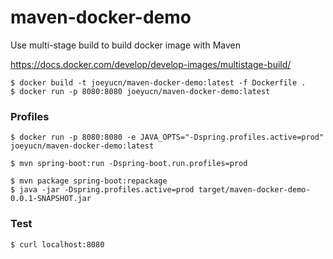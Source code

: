 # maven-docker-demo

Use multi-stage build to build docker image with Maven

https://docs.docker.com/develop/develop-images/multistage-build/

```
$ docker build -t joeyucn/maven-docker-demo:latest -f Dockerfile . 
$ docker run -p 8080:8080 joeyucn/maven-docker-demo:latest 
```

### Profiles
```cassandraql
$ docker run -p 8080:8080 -e JAVA_OPTS="-Dspring.profiles.active=prod" joeyucn/maven-docker-demo:latest 
```
```
$ mvn spring-boot:run -Dspring-boot.run.profiles=prod
```

``` 
$ mvn package spring-boot:repackage
$ java -jar -Dspring.profiles.active=prod target/maven-docker-demo-0.0.1-SNAPSHOT.jar
```

### Test
```
$ curl localhost:8080
```



